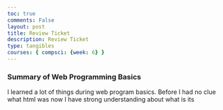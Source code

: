 ```yaml
---
toc: true
comments: False
layout: post
title: Review Ticket
description: Review Ticket
type: tangibles
courses: { compsci: {week: 6} }
---
```

### Summary of Web Programming Basics
I learned a lot of things during web program basics.
Before I had no clue what html was now I have strong understanding about what is its 